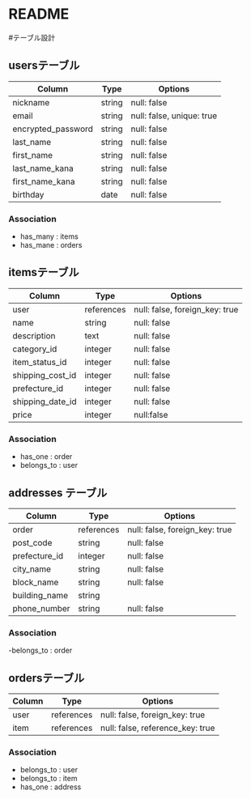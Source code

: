 # README

#テーブル設計

## usersテーブル

| Column             | Type   | Options                  |
| ------------------ | ------ | ------------------------ | 
| nickname           | string | null: false              |
| email              | string | null: false, unique: true|
| encrypted_password | string | null: false              |
| last_name          | string | null: false              |
| first_name         | string | null: false              |
| last_name_kana     | string | null: false              |
| first_name_kana    | string | null: false              | 
| birthday           | date   | null: false              |
### Association
- has_many : items
- has_mane : orders


## itemsテーブル

| Column             | Type   | Options                           |
| ------------------ | ------ | --------------------------------- | 
| user               | references | null: false, foreign_key: true|
| name               | string | null: false                       |
| description        | text   | null: false                       |
| category_id        | integer| null: false                       |
| item_status_id     | integer| null: false                       |
| shipping_cost_id   | integer| null: false                       |
| prefecture_id      | integer| null: false                       | 
| shipping_date_id   | integer| null: false                       |
| price              | integer| null:false                        |
### Association
- has_one : order
- belongs_to : user


## addresses テーブル

| Column           | Type       | Options                          |
| ---------------- | ---------- | -----------------------------    | 
| order            | references | null: false, foreign_key: true   |
| post_code        | string     | null: false                      |
| prefecture_id    | integer    | null: false                      |
| city_name        | string     | null: false                      |
| block_name       | string     | null: false                      |
| building_name    | string     |                                  |
| phone_number     | string     | null: false                      |
### Association
-belongs_to : order


## ordersテーブル

| Column           | Type       | Options                          |
| ---------------- | ---------- | -----------------------------    | 
| user             | references | null: false, foreign_key: true   |
| item             | references | null: false, reference_key: true |
### Association
- belongs_to : user
- belongs_to : item
- has_one : address